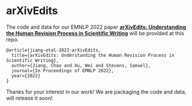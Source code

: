 # arXivEdits 

The code and data for our EMNLP 2022 paper [**arXivEdits: Understanding the Human Revision Process in Scientific Writing**](https://arxiv.org/abs/2210.15067) will be provided at this repo.
```
@article{jiang-etal-2022-arXivEdits,
  title={arXivEdits: Understanding the Human Revision Process in Scientific Writing},
  author={Jiang, Chao and Xu, Wei and Stevens, Samuel},
  journal={In Proceedings of EMNLP 2022},
  year={2022}
}
```

Thanks for your interest in our work! We are packaging the code and data, will release it soon!
